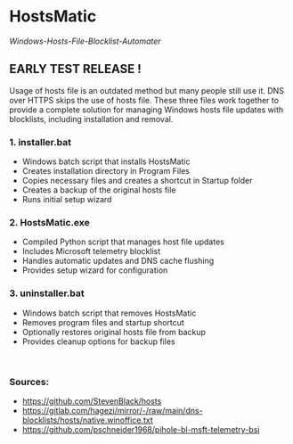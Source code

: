 # HostsMatic
*Windows-Hosts-File-Blocklist-Automater*
## EARLY TEST RELEASE !
Usage of hosts file is an outdated method but many people still use it. DNS over HTTPS skips the use of hosts file. These three files work together to provide a complete solution for managing Windows hosts file updates with blocklists, including installation and removal.

### 1. installer.bat
   - Windows batch script that installs HostsMatic
   - Creates installation directory in Program Files
   - Copies necessary files and creates a shortcut in Startup folder
   - Creates a backup of the original hosts file
   - Runs initial setup wizard

### 2. HostsMatic.exe
   - Compiled Python script that manages host file updates
   - Includes Microsoft telemetry blocklist
   - Handles automatic updates and DNS cache flushing
   - Provides setup wizard for configuration
  
### 3. uninstaller.bat
   - Windows batch script that removes HostsMatic
   - Removes program files and startup shortcut
   - Optionally restores original hosts file from backup
   - Provides cleanup options for backup files







<br>

### Sources:
- https://github.com/StevenBlack/hosts
- https://gitlab.com/hagezi/mirror/-/raw/main/dns-blocklists/hosts/native.winoffice.txt
- https://github.com/pschneider1968/pihole-bl-msft-telemetry-bsi
